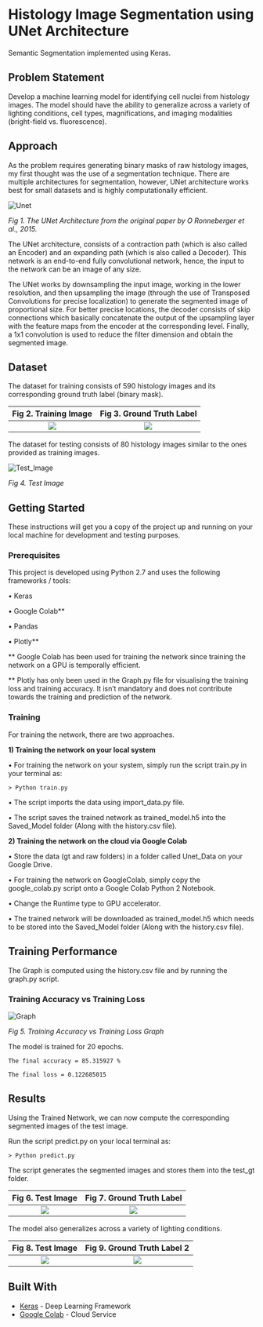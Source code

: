# Histology Image Segmentation using UNet Architecture

Semantic Segmentation implemented using Keras.

## Problem Statement

Develop a machine learning model for identifying cell nuclei from histology images. The model should have the ability to generalize across a variety of lighting conditions, cell types, magnifications, and imaging modalities (bright-field vs. fluorescence).

## Approach

As the problem requires generating binary masks of raw histology images, my first thought was the use of a segmentation technique. There are multiple architectures for segmentation, however, UNet architecture works best for small datasets and is highly computationally efficient.


![Unet](https://github.com/VikramShenoy97/Histology-Image-Segmentation-using-UNet/blob/master/unet_architecture.png)

*Fig 1. The UNet Architecture from the original paper by O Ronneberger et al., 2015.*


The UNet architecture, consists of a contraction path (which is also called an Encoder) and an expanding path (which is also called a Decoder). This network is an end-to-end fully convolutional network, hence, the input to the network can be an image of any size.


The UNet works by downsampling the input image, working in the lower resolution, and then upsampling the image (through the use of Transposed Convolutions for precise localization) to generate the segmented image of proportional size. For better precise locations, the decoder consists of skip connections which basically concatenate the output of the upsampling layer with the feature maps from the encoder at the corresponding level. Finally, a 1x1 convolution is used to reduce the filter dimension and obtain the segmented image.

## Dataset

The dataset for training consists of 590 histology images and its corresponding ground truth label (binary mask).

Fig 2. Training Image           |  Fig 3. Ground Truth Label
:-------------------------:|:-------------------------:
![](https://github.com/VikramShenoy97/Histology-Image-Segmentation-using-UNet/blob/master/data/raw/agxfpoobdlvfpkipcsun.jpg)  |  ![](https://github.com/VikramShenoy97/Histology-Image-Segmentation-using-UNet/blob/master/data/gt/agxfpoobdlvfpkipcsun.jpg)

The dataset for testing consists of 80 histology images similar to the ones provided as training images.


![Test_Image](https://github.com/VikramShenoy97/Histology-Image-Segmentation-using-UNet/blob/master/test_raw/zbfwxtfwwhhmqifdvjjl.jpg)

*Fig 4. Test Image*


## Getting Started

These instructions will get you a copy of the project up and running on your local machine for development and testing purposes.

### Prerequisites

This project is developed using Python 2.7 and uses the following frameworks / tools:

• Keras


• Google Colab**


• Pandas


• Plotly**


** Google Colab has been used for training the network since training the network on a GPU
is temporally efficient.

** Plotly has only been used in the Graph.py file for visualising the training loss and training accuracy. It isn’t mandatory and does not contribute towards the training and prediction of the network.

### Training
For training the network, there are two approaches.


**1) Training the network on your local system**


• For training the network on your system, simply run the script train.py in your terminal as:


`> Python train.py`


• The script imports the data using import_data.py file.


• The script saves the trained network as trained_model.h5 into the Saved_Model folder (Along with the history.csv file).


**2) Training the network on the cloud via Google Colab**


• Store the data (gt and raw folders) in a folder called Unet_Data on your Google Drive.


• For training the network on GoogleColab, simply copy the google_colab.py script onto a Google Colab Python 2 Notebook.


• Change the Runtime type to GPU accelerator.


• The trained network will be downloaded as trained_model.h5 which needs to be stored into the Saved_Model folder (Along with the history.csv file).

## Training Performance

The Graph is computed using the history.csv file and by running the graph.py script.

### Training Accuracy vs Training Loss
![Graph](https://github.com/VikramShenoy97/Histology-Image-Segmentation-using-UNet/blob/master/Training_Graph.png)

*Fig 5. Training Accuracy vs Training Loss Graph*


The model is trained for 20 epochs.


`The final accuracy = 85.315927 %`


`The final loss = 0.122685015`

## Results

Using the Trained Network, we can now compute the corresponding segmented images of the test image.


Run the script predict.py on your local terminal as:


`> Python predict.py`


The script generates the segmented images and stores them into the test_gt folder.

Fig 6. Test Image          |  Fig 7. Ground Truth Label
:-------------------------:|:-------------------------:
![](https://github.com/VikramShenoy97/Histology-Image-Segmentation-using-UNet/blob/master/test_raw/zbfwxtfwwhhmqifdvjjl.jpg)  |  ![](https://github.com/VikramShenoy97/Histology-Image-Segmentation-using-UNet/blob/master/test_gt/zbfwxtfwwhhmqifdvjjl.jpg)


The model also generalizes across a variety of lighting conditions.


Fig 8. Test Image         |  Fig 9. Ground Truth Label 2
:-------------------------:|:-------------------------:
![](https://github.com/VikramShenoy97/Histology-Image-Segmentation-using-UNet/blob/master/test_raw/xkrthiidzdormknuowqh.jpg)  |  ![](https://github.com/VikramShenoy97/Histology-Image-Segmentation-using-UNet/blob/master/test_gt/xkrthiidzdormknuowqh.jpg)
## Built With

* [Keras](https://keras.io) - Deep Learning Framework
* [Google Colab](https://colab.research.google.com/notebooks/welcome.ipynb) - Cloud Service
